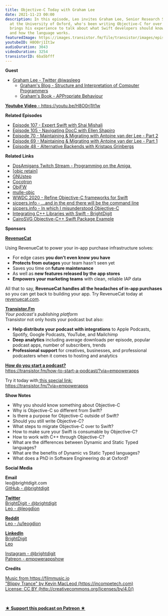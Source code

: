 ```yaml
---
title: Objective-C Today with Graham Lee
date: 2021-11-23 00:00
description: In this episode, Leo invites Graham Lee, Senior Research Software Engineer
  at the University of Oxford, who's been writing Objective-C for over 20 years and
  brings his experience to talk about what Swift developers should know about Objective-C
  and how the language works.
featuredImage: https://images.transistor.fm/file/transistor/images/episode/719226/full_1637267895-artwork.jpg
youtubeID: H8O0rj1It1w
audioDuration: 3043
videoDuration: 3254
transistorID: 6ba5bfff
---
```

<p><b>Guest</b></p><ul><li>
<a href="https://twitter.com/iwasleeg">Graham Lee - Twitter @iwasleeg</a><ul>
<li><a href="https://www.sicpers.info">Graham's Blog - Structure and Interpretation of Computer Programmers</a></li>
<li><a href="https://leanpub.com/appropriatebehaviour">Graham's Book - APPropriate Behaviour</a></li>
</ul>
</li></ul><p><a href="https://youtu.be/H8O0rj1It1w"><strong>Youtube Video</strong> - https://youtu.be/H8O0rj1It1w</a></p><p><b>Related Episodes</b></p><ul>
<li><a href="https://share.transistor.fm/s/88850e6f">Episode 107 - Expert Swift with Shai Mishali</a></li>
<li><a href="https://share.transistor.fm/s/9b775257">Episode 105 - Navigating DocC with Ellen Shapiro</a></li>
<li><a href="https://share.transistor.fm/s/dc84aaa9">Episode 70 - Maintaining &amp; Migrating with Antoine van der Lee - Part 2</a></li>
<li><a href="https://share.transistor.fm/s/de8caf60">Episode 69 - Maintaining &amp; Migrating with Antoine van der Lee - Part 1</a></li>
<li><a href="https://share.transistor.fm/s/fca974ca">Episode 48 - Alternative Backends with Kristaps Grinbergs</a></li>
</ul><p><b>Related Links</b></p><ul>
<li><a href="https://twitch.tv/dosamigans">DosAmigans Twitch Stream - Programming on the Amiga </a></li>
<li><a href="https://objc-retain.com">[objc retain]</a></li>
<li><a href="https://gnustep.org">GNUstep</a></li>
<li><a href="https://cocotron.org">Cocotron</a></li>
<li><a href="https://objfw.nil.im/doc/trunk/README.md">ObjFW</a></li>
<li><a href="https://mulle-objc.github.io">mulle-objc</a></li>
<li><a href="https://developer.apple.com/videos/play/wwdc2020/10680/">WWDC 2020 - Refine Objective-C frameworks for Swift</a></li>
<li><a href="https://www.sicpers.info/2015/01/and-in-the-end-there-will-be-the-command-line/">sicpers.info - …and in the end there will be the command line</a></li>
<li><a href="https://www.sicpers.info/2021/09/in-which-i-misunderstood-objective-c/">sicpers.info - In which I misunderstood Objective-C</a></li>
<li><a href="https://learningswift.brightdigit.com/integrating-c-plus-plus-swift/">Integrating ​​​C++ Libraries with Swift - BrightDigit</a></li>
<li><a href="https://github.com/brightdigit/CairoSVG">CairoSVG Objective-C++ Swift Package Example</a></li>
</ul><p><b>Sponsors</b></p><p><a href="https://revenuecat.com/"><strong>RevenueCat</strong></a><strong></strong></p><p>Using RevenueCat to power your in-app purchase infrastructure solves:</p><ul>
<li>For edge cases <strong>you don’t even know you have</strong>
</li>
<li>
<strong>Protects from outages</strong> your team hasn’t seen yet</li>
<li>Saves you time on<strong> future maintenance </strong>
</li>
<li>As well as <strong>new features released by the app stores</strong>
</li>
<li>
<strong>Empowers your marketing teams</strong> with clean, reliable IAP data</li>
</ul><p>All that to say, <strong>RevenueCat handles all the headaches of in-app purchases</strong> so you can get back to building your app. Try RevenueCat today at <a href="http://revenuecat.com/">revenuecat.com</a>.</p><p><a href="https://transistor.fm/?via=empowerapps"><strong>Transistor.Fm</strong></a><br><em>Your podcast's publishing platform<br></em>Transistor not only hosts your podcast but also:</p><ul>
<li>
<strong>Help distribute your podcast with integrations</strong> to Apple Podcasts, Spotify, Google Podcasts, YouTube, and Mailchimp</li>
<li>
<strong>Deep analytics</strong> including average downloads per episode, popular podcast apps, number of subscribers, trends</li>
<li>
<strong>Professional support</strong> for creatives, businesses, and professional podcasters when it comes to hosting and analytics</li>
</ul><p><a href="https://transistor.fm/how-to-start-a-podcast/?via=empowerapps"><strong>How do you start a podcast?</strong></a><br><a href="https://transistor.fm/how-to-start-a-podcast/?via=empowerapps">https://transistor.fm/how-to-start-a-podcast/?via=empowerapps</a></p><p>Try it today with<a href="https://transistor.fm/?via=empowerapps"> this special link:</a><br><a href="https://transistor.fm/?via=empowerapps">https://transistor.fm/?via=empowerapps</a></p><p><b>Show Notes</b></p><ul>
<li>Why you should know something about Objective-C</li>
<li>Why is Objective-C so different from Swift?</li>
<li>Is there a purpose for Objective-C outside of Swift?</li>
<li>Should you still write Objective-C?</li>
<li>What steps to migrate Objective-C over to Swift?</li>
<li>How to make sure your Swift is consumable by Objective-C?</li>
<li>How to work with C++ through Objective-C?</li>
<li>What are the differences between Dynamic and Static Typed languages?</li>
<li>What are the benefits of Dynamic vs Static Typed languages?</li>
<li>What does a PhD in Software Engineering do at Oxford?</li>
</ul><p><b>Social Media</b></p><p><strong>Email</strong><br>leo@brightdigit.com<br><a href="https://github.com/brightdigit">GitHub - @brightdigit</a></p><p><a href="https://twitter.com/brightdigit"><strong>Twitter </strong><br>BrightDigit - @brightdigit</a><br><a href="https://twitter.com/leogdion">Leo - @leogdion</a></p><p><a href="https://www.reddit.com/user/leogdion"><strong>Reddit</strong><br>Leo - /u/leogdion</a></p><p><a href="https://www.linkedin.com/company/bright-digit"><strong>LinkedIn</strong><br>BrightDigit</a><br><a href="https://www.linkedin.com/in/leogdion/">Leo</a></p><p><a href="https://www.instagram.com/brightdigit/">Instagram - @brightdigit</a><br><a href="https://www.patreon.com/empowerappsshow">Patreon - empowerappshow</a></p><p><b>Credits</b></p><p><a href="https://filmmusic.io/">Music from https://filmmusic.io</a><br><a href="https://incompetech.com/">"Blippy Trance" by Kevin MacLeod (https://incompetech.com)</a><br><a href="http://creativecommons.org/licenses/by/4.0/">License: CC BY (http://creativecommons.org/licenses/by/4.0/)</a></p><p><br></p><p><strong><a href="https://www.patreon.com/empowerappsshow" rel="payment" title="★ Support this podcast on Patreon ★">★ Support this podcast on Patreon ★</a></strong></p>
      